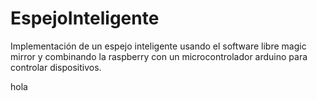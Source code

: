 # EspejoInteligente
Implementación de un espejo inteligente usando el software libre magic mirror y combinando la raspberry con un microcontrolador arduino para controlar dispositivos.

hola

